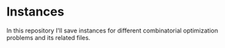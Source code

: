 # Instances

In this repository I'll save instances for different combinatorial optimization problems and its related files.
